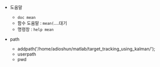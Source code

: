 - 도움말 
	- `doc mean`
	- 함수 도움말 : `mean(`....대기 
	- 명령창 : `help mean`



- path 
	- addpath('/home/adioshun/matlab/target_tracking_using_kalman/');
	- userpath
	- pwd 